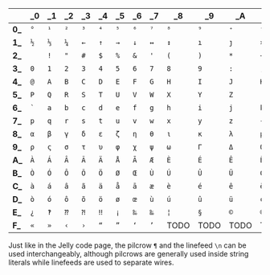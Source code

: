 |   |\_0|\_1|\_2|\_3|\_4|\_5|\_6|\_7|\_8|\_9|\_A|\_B|\_C|\_D|\_E|\_F|
|---|---|---|---|---|---|---|---|---|---|---|---|---|---|---|---|---|
|**0\_**|`°`|`¹`|`²`|`³`|`⁴`|`⁵`|`⁶`|`⁷`|`⁸`|`⁹`|`⁺`|`⁻`|`⁼`|`⁽`|`⁾`|`ⁿ`|
|**1\_**|`½`|`⅓`|`¼`|`←`|`↑`|`→`|`↓`|`↔`|`↕`|`ı`|`ȷ`|`×`|`÷`|`£`|`¥`|`€`|
|**2\_**|` `|`!`|`"`|`#`|`$`|`%`|`&`|`'`|`(`|`)`|`*`|`+`|`,`|`-`|`.`|`/`|
|**3\_**|`0`|`1`|`2`|`3`|`4`|`5`|`6`|`7`|`8`|`9`|`:`|`;`|`<`|`=`|`>`|`?`|
|**4\_**|`@`|`A`|`B`|`C`|`D`|`E`|`F`|`G`|`H`|`I`|`J`|`K`|`L`|`M`|`N`|`O`|
|**5\_**|`P`|`Q`|`R`|`S`|`T`|`U`|`V`|`W`|`X`|`Y`|`Z`|`[`|`\`|`]`|`^`|`_`|
|**6\_**|`` ` ``|`a`|`b`|`c`|`d`|`e`|`f`|`g`|`h`|`i`|`j`|`k`|`l`|`m`|`n`|`o`|
|**7\_**|`p`|`q`|`r`|`s`|`t`|`u`|`v`|`w`|`x`|`y`|`z`|`{`|`\|`|`}`|`~`|`¶`|
|**8\_**|`α`|`β`|`γ`|`δ`|`ε`|`ζ`|`η`|`θ`|`ι`|`κ`|`λ`|`μ`|`ν`|`ξ`|`ο`|`π`|
|**9\_**|`ρ`|`ς`|`σ`|`τ`|`υ`|`φ`|`χ`|`ψ`|`ω`|`Γ`|`Δ`|`Θ`|`Σ`|`Φ`|`Ψ`|`Ω`|
|**A\_**|`À`|`Á`|`Â`|`Ã`|`Ä`|`Å`|`Ā`|`Æ`|`È`|`É`|`Ê`|`Ë`|`Ì`|`Í`|`Î`|`Ï`|
|**B\_**|`Ò`|`Ó`|`Ô`|`Õ`|`Ö`|`Ø`|`Œ`|`Ù`|`Ú`|`Û`|`Ü`|`Ç`|`Ð`|`Ñ`|`Ý`|`Þ`|
|**C\_**|`à`|`á`|`â`|`ã`|`ä`|`å`|`ā`|`æ`|`è`|`é`|`ê`|`ë`|`ì`|`í`|`î`|`ï`|
|**D\_**|`ò`|`ó`|`ô`|`õ`|`ö`|`ø`|`œ`|`ù`|`ú`|`û`|`ü`|`ç`|`ð`|`ñ`|`ý`|`þ`|
|**E\_**|`¿`|`‽`|`⁇`|`⁈`|`‼`|`¡`|`‰`|`‱`|`¦`|`§`|`©`|`®`|`±`|`¬`|`¢`|`¤`|
|**F\_**|`«`|`»`|`‹`|`›`|`“`|`”`|`‘`|`’`|TODO|TODO|TODO|TODO|TODO|TODO|TODO|TODO|

Just like in the Jelly code page, the pilcrow `¶` and the linefeed `\n` can be used interchangeably, although pilcrows are generally used inside string literals while linefeeds are used to separate wires.
